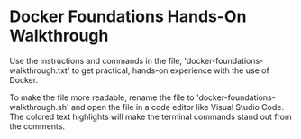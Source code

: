 # Docker Foundations Hands-On Walkthrough
Use the instructions and commands in the file, 'docker-foundations-walkthrough.txt' to get practical, hands-on experience with the use of Docker.

To make the file more readable, rename the file to 'docker-foundations-walkthrough.sh' and open the file in a code editor like Visual Studio Code. The colored text highlights will make the terminal commands stand out from the comments.
